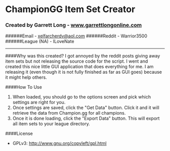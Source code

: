 # ChampionGG Item Set Creator
### Created by Garrett Long - www.garrettlongonline.com
######Email - xelfarcherdv@aol.com
######Reddit - Warrior3500
######League (NA) - ILoveNate

---

####Why was this created?
I got annoyed by the reddit posts giving away item sets but not releasing the source code for the script.  I went and created this nice little GUI application that does everything for me. I am releasing it (even though it is not fully finished as far as GUI goes) because it might help others.

####How To Use
1. When loaded, you should go to the options screen and pick which settings are right for you. 
2. Once settings are saved, click the "Get Data" button. Click it and it will retrieve the data from Champion.gg for all champions.
3. Once it is done loading, click the "Export Data" button. This will export all item sets to your league directory.

####License     
* GPLv3: http://www.gnu.org/copyleft/gpl.html
